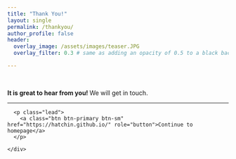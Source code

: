 ```yaml
---
title: "Thank You!"
layout: single
permalink: /thankyou/
author_profile: false
header:
  overlay_image: /assets/images/teaser.JPG
  overlay_filter: 0.3 # same as adding an opacity of 0.5 to a black background

---
```

<html>
<br>
  <p align="center">
    <div class="jumbotron text-xs-center">
      <p class="lead"><strong>It is great to hear from you! </strong>We will get in touch.</p>
      <hr>

      <p class="lead">
        <a class="btn btn-primary btn-sm" href="https://hatchin.github.io/" role="button">Continue to homepage</a>
      </p>

    </div>
  </p>

</html>
